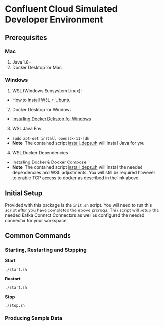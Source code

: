 # Confluent Cloud Simulated Developer Environment

## Prerequisites

### Mac

1. Java 1.8+
2. Docker Desktop for Mac 

### Windows

1. WSL (Windows Subsystem Linux):
 * [How to install WSL + Ubuntu](https://www.howtogeek.com/249966/how-to-install-and-use-the-linux-bash-shell-on-windows-10/) 
2. Docker Desktop for Windows
 * [Installing Docker Dekstop for Windows](https://hub.docker.com/editions/community/docker-ce-desktop-windows)
3. WSL Java Env
 * `sudo apt-get install openjdk-11-jdk`
 * **Note:** The contained script [install_deps.sh](windows_wsl/install_deps.sh) will install Java for you
4. WSL Docker Dependencies
 * [Installing Docker & Docker Compose](https://nickjanetakis.com/blog/setting-up-docker-for-windows-and-wsl-to-work-flawlessly)
 * **Note:** The contained script [install_deps.sh](windows_wsl/install_deps.sh) will install the needed dependencies and WSL adjustments.
   You will still be required however to enable TCP access to docker as described in the link above.

## Initial Setup

Provided with this package is the `init.sh` script. 
You will need to run this script after you have completed the above prereqs.
This script will setup the needed Kafka Connect Connectors as well as configured the needed connector for your workspace. 

## Common Commands

### Starting, Restarting and Stopping

**Start**

`./start.sh`

**Restart**

`./start.sh`

**Stop**

`./stop.sh`

### Producing Sample Data

